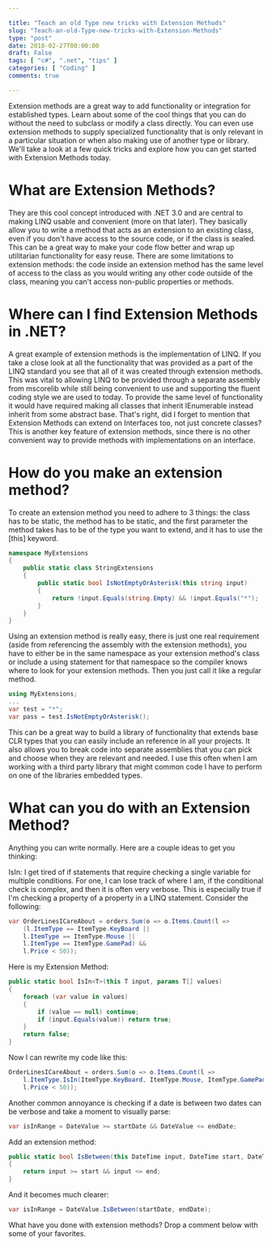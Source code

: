 ```yaml
---

title: "Teach an old Type new tricks with Extension Methods"
slug: "Teach-an-old-Type-new-tricks-with-Extension-Methods"
type: "post"
date: 2018-02-27T00:00:00
draft: False
tags: [ "c#", ".net", "tips" ]
categories: [ "Coding" ]
comments: true

---
```


Extension methods are a great way to add functionality or integration for established types. Learn about some of the cool things that you can do without the need to subclass or modify a class directly. You can even use extension methods to supply specialized functionality that is only relevant in a particular situation or when also making use of another type or library. We'll take a look at a few quick tricks and explore how you can get started with Extension Methods today.

# What are Extension Methods? 

They are this cool concept introduced with .NET 3.0 and are central to making LINQ usable and convenient (more on that later). They basically allow you to write a method that acts as an extension to an existing class, even if you don't have access to the source code, or if the class is sealed. This can be a great way to make your code flow better and wrap up utilitarian functionality for easy reuse. There are some limitations to extension methods: the code inside an extension method has the same level of access to the class as you would writing any other code outside of the class, meaning you can't access non-public properties or methods. 

# Where can I find Extension Methods in .NET?

A great example of extension methods is the implementation of LINQ. If you take a close look at all the functionality that was provided as a part of the LINQ standard you see that all of it was created through extension methods. This was vital to allowing LINQ to be provided through a separate assembly from mscorelib while still being convenient to use and supporting the fluent coding style we are used to today. To provide the same level of functionality it would have required making all classes that inherit IEnumerable<T> instead inherit from some abstract base. That's right, did I forget to mention that Extension Methods can extend on Interfaces too, not just concrete classes? This is another key feature of extension methods, since there is no other convenient way to provide methods with implementations on an interface.

# How do you make an extension method?

To create an extension method you need to adhere to 3 things: the class has to be static, the method has to be static, and the first parameter the method takes has to be of the type you want to extend, and it has to use the [this] keyword.

```csharp
namespace MyExtensions
{
    public static class StringExtensions
    {
        public static bool IsNotEmptyOrAsterisk(this string input)
        {
            return !input.Equals(string.Empty) && !input.Equals("*");
        }
    }
}
```

Using an extension method is really easy, there is just one real requirement (aside from referencing the assembly with the extension methods), you have to either be in the same namespace as your extension method's class or include a using statement for that namespace so the compiler knows where to look for your extension methods. Then you just call it like a regular method.

```csharp
using MyExtensions;
...
var test = "*";
var pass = test.IsNotEmptyOrAsterisk();
```

This can be a great way to build a library of functionality that extends base CLR types that you can easily include an reference in all your projects. It also allows you to break code into separate assemblies that you can pick and choose when they are relevant and needed. I use this often when I am working with a third party library that might common code I have to perform on one of the libraries embedded types.

# What can you do with an Extension Method?

Anything you can write normally. Here are a couple ideas to get you thinking:

IsIn: I get tired of if statements that require checking a single variable for multiple conditions. For one, I can lose track of where I am, if the conditional check is complex, and then it is often very verbose. This is especially true if I'm checking a property of a property in a LINQ statement. Consider the following:

```csharp
var OrderLinesICareAbout = orders.Sum(o => o.Items.Count(l =>
    (l.ItemType == ItemType.KeyBoard ||
    l.ItemType == ItemType.Mouse ||
    l.ItemType == ItemType.GamePad) &&
    l.Price < 50));
```

Here is my Extension Method:

```csharp
public static bool IsIn<T>(this T input, params T[] values)
{
    foreach (var value in values)
    {
        if (value == null) continue;
        if (input.Equals(value)) return true;
    }
    return false;
}
```

Now I can rewrite my code like this:

```csharp
OrderLinesICareAbout = orders.Sum(o => o.Items.Count(l =>
    l.ItemType.IsIn(ItemType.KeyBoard, ItemType.Mouse, ItemType.GamePad) &&
    l.Price < 50));
```

Another common annoyance is checking if a date is between two dates can be verbose and take a moment to visually parse:

```csharp
var isInRange = DateValue >= startDate && DateValue <= endDate;
```

Add an extension method:

```csharp
public static bool IsBetween(this DateTime input, DateTime start, DateTime end)
{
    return input >= start && input <= end;
}
```

And it becomes much clearer:

```csharp
var isInRange = DateValue.IsBetween(startDate, endDate);
```

What have you done with extension methods? Drop a comment below with some of your favorites.
